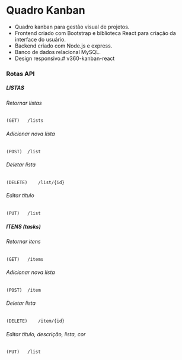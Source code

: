 # Quadro Kanban

* Quadro kanban para gestão visual de projetos. 
* Frontend criado com Bootstrap e biblioteca React para criação da interface do usuário. 
* Backend criado com Node.js e express. 
* Banco de dados relacional MySQL. 
* Design responsivo.# v360-kanban-react

### Rotas API

##### LISTAS

###### Retornar listas
	(GET)   /lists

###### Adicionar nova lista
	(POST)  /list

###### Deletar lista
	(DELETE)    /list/{id}

###### Editar título
	(PUT)   /list


##### ITENS (tasks)

###### Retornar itens
	(GET)   /items

###### Adicionar nova lista
	(POST)  /item

###### Deletar lista
	(DELETE)    /item/{id}

###### Editar título, descrição, lista, cor
	(PUT)   /list
